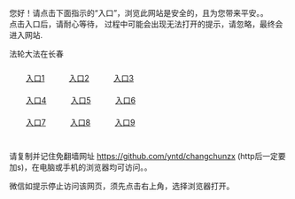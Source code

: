 您好！请点击下面指示的“入口”，浏览此网站是安全的，且为您带来平安。。 <br/>
点击入口后，请耐心等待， 过程中可能会出现无法打开的提示，请忽略，最终会进入网站. </br>

法轮大法在长春<br/>
<div style="padding:10px"><a style="margin:20px" target="_blank" href="https://d244ptntvw0o5r.cloudfront.net/2Qpsp?xirsvkat" id="ccLink1" rel="nofollow">入口1</a> <a target="_blank" style="margin:20px" href="https://d10mjvdcdz5o1m.cloudfront.net/2Qpsp?bytdtltg" id="ccLink2" rel="nofollow">入口2</a> <a style="margin:20px" target="_blank" href="https://dce7jro2bo7ob.cloudfront.net/2Qpsp?ropbtnuj" id="ccLink3" rel="nofollow">入口3</a></div>

<div style="padding:10px" ><a style="margin:20px" target="_blank" href="https://d244ptntvw0o5r.cloudfront.net/2Qpsp?xirsvkat" id="ccLink4" rel="nofollow">入口4</a> <a style="margin:20px" href="https://d10mjvdcdz5o1m.cloudfront.net/2Qpsp?bytdtltg" target="_blank" id="ccLink5" rel="nofollow">入口5</a> <a style="margin:20px" href="https://dce7jro2bo7ob.cloudfront.net/2Qpsp?ropbtnuj" target="_blank" id="ccLink6" rel="nofollow">入口6</a></div>

<div style="padding:10px"><a style="margin:20px" target="_blank" href="https://d244ptntvw0o5r.cloudfront.net/2Qpsp?xirsvkat" id="ccLink7" rel="nofollow">入口7</a> <a style="margin:20px" href="https://d10mjvdcdz5o1m.cloudfront.net/2Qpsp?bytdtltg" target="_blank" id="ccLink8" rel="nofollow">入口8</a> <a style="margin:20px" target="_blank" href="https://dce7jro2bo7ob.cloudfront.net/2Qpsp?ropbtnuj" id="ccLink9" rel="nofollow">入口9</a></div>

<br/>



请复制并记住免翻墙网址 https://github.com/yntd/changchunzx (http后一定要加s)，在电脑或手机的浏览器均可访问。。<br/>

微信如提示停止访问该网页，须先点击右上角，选择浏览器打开。
